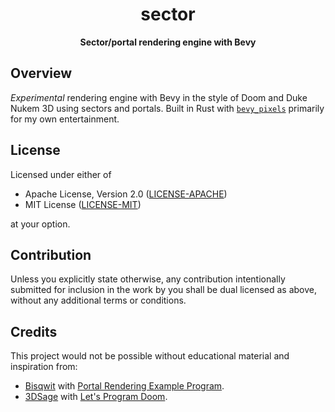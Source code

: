 <div align="center">
  <h1>
    sector
  </h1>
  <p>
    <strong>
      Sector/portal rendering engine with Bevy
    </strong>
  </p>
</div>

## Overview

_Experimental_ rendering engine with Bevy in the style of Doom and Duke Nukem 3D using sectors and portals. Built in Rust with [`bevy_pixels`](https://github.com/dtcristo/bevy_pixels) primarily for my own entertainment.

## License

Licensed under either of

- Apache License, Version 2.0 ([LICENSE-APACHE](LICENSE-APACHE))
- MIT License ([LICENSE-MIT](LICENSE-MIT))

at your option.

## Contribution

Unless you explicitly state otherwise, any contribution intentionally submitted
for inclusion in the work by you shall be dual licensed as above, without any
additional terms or conditions.

## Credits

This project would not be possible without educational material and inspiration from:

- [Bisqwit](https://www.youtube.com/c/Bisqwit) with [Portal Rendering Example Program](https://bisqwit.iki.fi/jutut/kuvat/programming_examples/portalrendering.html).
- [3DSage](https://www.youtube.com/c/3DSage) with [Let's Program Doom](https://www.youtube.com/watch?v=huMO4VQEwPc).

